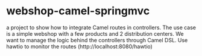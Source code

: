 # webshop-camel-springmvc
a project to show how to integrate Camel routes in controllers.
The use case is a simple webshop with a few products and 2 distribution centers.
We want to manage the logic behind the controllers through Camel DSL.
Use hawtio to monitor the routes (http://localhost:8080/hawtio)
